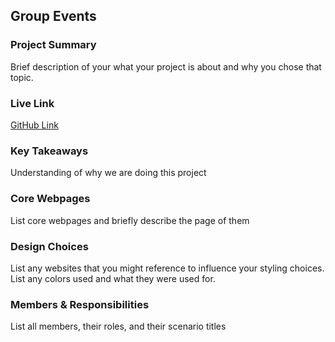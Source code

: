 ## Group Events

### Project Summary

Brief description of your what your project is about and why you chose that topic.

### Live Link

[GitHub Link](https://{username}.github.io/{reponame}/homework-2)

### Key Takeaways

Understanding of why we are doing this project

### Core Webpages

List core webpages and briefly describe the page of them

### Design Choices

List any websites that you might reference to influence your styling choices. List any colors used and what they were used for.

### Members & Responsibilities

List all members, their roles, and their scenario titles
